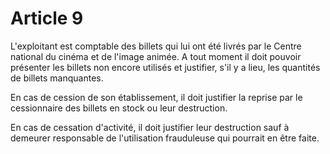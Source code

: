 # Article 9

L'exploitant est comptable des billets qui lui ont été livrés par le Centre national du cinéma et de l'image animée. A tout moment il doit pouvoir présenter les billets non encore utilisés et justifier, s'il y a lieu, les quantités de billets manquantes.

En cas de cession de son établissement, il doit justifier la reprise par le cessionnaire des billets en stock ou leur destruction.

En cas de cessation d'activité, il doit justifier leur destruction sauf à demeurer responsable de l'utilisation frauduleuse qui pourrait en être faite.
